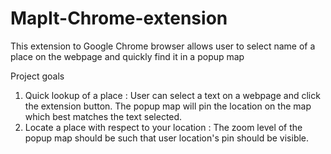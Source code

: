 # MapIt-Chrome-extension
This extension to Google Chrome browser allows user to select name of a place on the webpage and quickly find it in a popup map

Project goals
1. Quick lookup of a place : User can select a text on a webpage and click the extension button. The popup map will pin the location on the map which best matches the text selected.
2. Locate a place with respect to your location : The zoom level of the popup map should be such that user location's pin should be visible.
